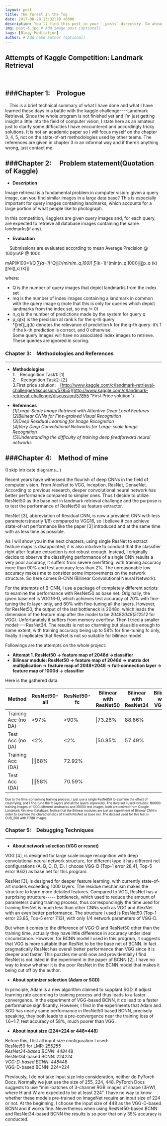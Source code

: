```yaml
---
layout: post
title: The forest in the fog
date: 2017-08-20 13:32:20 +0300
description: You’ll find this post in your `_posts` directory. Go ahead and edit it and re-build the site to see your changes. # Add post description (optional)
img: post-6.jpg # Add image post (optional)
tags: [Blog, Meditation]
author: # Add name author (optional)
---
```


## **Attempts of Kaggle Competition: Landmark Retrieval**
<br/>

###**Chapter 1:&emsp;Prologue**
---
&emsp;This is a brief technical summary of what I have done and what I have learned these days in a battle with the kaggle challenge----Landmark Retrieval. Since the whole program is not finished yet and I’m just getting insight a little into the field of computer vision, I state here as an amateur just to clarify some difficulties I have encountered and accordingly tricky solutions. It is not an academic paper so I will focus myself on the chapter 3, 4, 5, not on the state-of-art methodologies used by other teams. The references are given in chapter 3 in an informal way and if there’s anything wrong, just contact me.
<br/>

###**Chapter 2: &emsp;Problem statement(Quotation of Kaggle)**
---
* **Description**

Image retrieval is a fundamental problem in computer vision: given a query image, can you find similar images in a large data base? This is especially important for query images containing landmarks, which accounts for a large portion of what people like to photograph.<br/>

In this competition, Kagglers are given query images and, for each query, are expected to retrieve all database images containing the same landmarks(if any).<br/>

* **Evaluation**

&emsp;Submissions are evaluated according to mean Average Precision @ 100(mAP @ 100):

mAP@100=1/Q ∑_(q=1)^Q▒1/(min⁡(m_q,100))  					∑_(k=1)^(min⁡(n_q,100))▒〖p_q (k)〖rel〗_q (k)〗

where:<br/>
* Q is the number of query images that depict landmarks from the index set<br/>
* mq is the number of index images containing a landmark in common with the query image q (note that this is only for queries which depict landmarks from the index set, so mq != 0)<br/>
* n_q is the number of predictions made by the system for query q<br/>
* p_q(k) is the precision at rank k for the q-th query<br/>
*〖rel〗_q(k) denotes the relevance of prediction k for the q-th query: it’s 1 if the k-th prediction is correct, and 0 otherwise.<br>
Some query images will have no associated index images to retrieve. These queries are ignored in scoring.<br/>

### **Chapter 3:&emsp;Methodologies and References**
---
* **Methodologies** <br/>
1.&emsp;Recognition Task1: [1]<br/>
2.&emsp;Recognition Task2: [2]<br/>
3.First price solution:&emsp;[http://www.kaggle.com/c/landmark-retrieval-challenge/discussion/57855](http://www.kaggle.com/c/landmark-retrieval-challenge/discussion/57855 "First Price solution")

* **References**<br/>
*[1]Large-Scale Image Retrieval with Attentive Deep Local Features<br/>
[2]Bilinear CNNs for Fine-grained Visual Recognition<br/>
[3]Deep Residual Learning for Image Recognition<br/>
[4]Very Deep Convolutional Networks for Large-scale Image Recognition<br/>
[5]Understanding the difficulty of training deep feedforward neural networks<br/>*

###**Chapter 4:&emsp;Method of mine**
---
(I skip intricate diagrams…)

Recent years have witnessed the flourish of deep CNNs in the field of computer vision. From AlexNet to VGG, Inception, ResNet, DenseNet. According to previous research, deeper convolutional neural network has better performance compared to simpler ones. Thus I decide to utilize ResNet50 as the base net in landmark retrieval challenge and the purpose is to test the performance of ResNet50 as feature extractor.

 ResNet [3], abbreviation of Residual CNN, is now a prevalent CNN with less parameters(nearly 1/6) compared to VGG16, so I believe it can achieve state-of-art performance like the paper [3] introduced and at the same time with as less time as possible.

As I will show you in the next chapters, using single ResNet to extract feature maps is disappointed, it is also intuitive to conduct that the classifier right after feature extraction is not robust enough. Instead, I originally decide to observe the classifying performance of a single CNN results a very poor accuracy, it suffers from severe overfitting: with training accuracy more than 90% and test accuracy less than 2%. The unreasonable low accuracy makes me to consider some improvements on the network structure. So here comes B-CNN (Bilinear Convolutional Neural Network).

For the attempts of B-CNN, I use a package of completely different scripts to examine the performance with ResNet50 as base net. Originally, the given base net is VGG16-D, which achieves test accuracy of 70% with fine-tuning the fc layer only, and 80% with fine-tuning all the layers. However, for ResNet50, the output of the last bottleneck is 2048d, which leads the dimension of the feature map after the model to be 2048*2048(512*512 for VGG). Unfortunately it suffers from memory overflow. Then I tried a smaller model----ResNet34. The results is not so charming but plausible enough to some extent, with training accuracy being up to 58% for fine-tuning fc only, finally it implicates that ResNet is not so suitable for bilinear model.

Followings are the attempts on the whole project:

* **Attempt 1. ResNet50 \-> feature map of 2048d \->classifier**
* **Bilinear module: ResNet50 -> feature map of 2048d ->  matrix dot multiplication
-> feature map of 2048\*2048 \-> full-connection layer -> feature map of 1000d -> classifier**<br/>

Here is the gathered data:

| Method| ResNet50-all | ResNet50-fc | Bilinear with ResNet50 | Bilinear with ResNet34 | Bilinear with VGG16 |
|--------|------|-------|-------|-----|---------|
|Training Acc (no DA)|>97%|>90%|\|73.26%|88.86%|
|Test Acc (no DA)|<2%|<2%|\|50.85%|57.49%|
|Training Acc (DA)|\|\|\|68%|72.92%|
|Test Acc (DA)|\|\|\|58%|70.59%|
<font size=1>Due to the time-consuming training process, I just use a single ResNet50 to examine the effect of classifying, and I fine-tune the fc layers and all the layers separately. The data set I used includes: 160000 training images of 1000 different landmarks and 39000 test images, both are derived from Google Landmark Retrieval Database. Notice that the Bilinear modules  are just an experiment of Bilinear CNN in order to examine the characteristics of it with ResNet as base net. The dataset used for this test is CUB_200 with 11788 images.</font>

### **Chapter 5:&emsp;Debugging Techniques**
---
* **About network selection (VGG or resnet)**

VGG [4], is designed for large scale image recognition with deep convolutional neural network structure, for different type it has different net configurations (A, B, C, D, E).  I choose VGG-D (Top-1 error 28.41, Top-5 error 9.62) as base net for this program.

ResNet [3], is designed for deeper feature learning, with currently state-of-art models exceeding 1000 layers. The residue mechanism makes the structure to learn more detailed features. Compared to VGG, ResNet has a surprising structure----- bottleneck, which used to reduce the amount of parameters during training process, thus correspondingly the time used for training ResNet is much less than other CNNs such as VGG and AlexNet with an even better performance. The structure I used is ResNet50 (Top-1 error 23.85, Top-5 error 7.13), with only 1/4  network parameters of VGG-D.

But when it comes to the difference of VGG-D and ResNet50 other than the training time, actually they have little difference in accuracy under ideal circumstance. However, for BCNN model I used in this program, it suggests that VGG is more suitable than ResNet to be the base net of BCNN. In fact pragmatically ResNet has overall better performance than VGG since it is deeper and faster. This puzzles me until now and providentially I find ResNet is not listed in the experiment in the paper of BCNN [2]. I have no way to know whether it is the poor ResNet in the BCNN model that makes it being cut off by the author.

* **About optimizer selection (Adam or SGD)**

In principle, Adam is a new algorithm claimed to supplant SGD, it adjust learning rate according to training process and thus leads to a faster convergence. In the experiment of VGG-based BCNN, it do lead to a faster performance significantly. However, I find in the experiments that Adam and SGD has nearly same performance in ResNet50 based BCNN, precisely speaking, they both leads to a pre-convergence near the training loss of 1.6~1.7, test accuracy of 58%, much poorer than VGG.

* **About input size (224\*224 or 448\*448)**

Before this, I list all input size configuration I used:<br/>
ResNet50 for LMR: 255*255<br/>
ResNet34-based BCNN: 448*448<br/>
ResNet34-based BCNN: 224*224<br/>
VGG-D-based BCNN: 448*448<br/>
VGG-D-based BCNN: 224*224<br/>

Previously, I do not take input size into consideration, neither do PyTorch Docs. Normally we just use the size of 255, 224, 448. PyTorch Docs suggests to use “mini-batches of 3-channel RGB images of shape (3*H*W), where H and W are expected to be at least 224”. I have no way to know whether these models pre-trained on ImageNet require an input size of 224 or not. At the beginning, I choose the input size of 448 as the VGG-D-based BCNN and it works fine. Nevertheless when using ResNet50-based BCNN and ResNet34-based BCNN the results is so poor that only 35% accuracy is conducted.

















